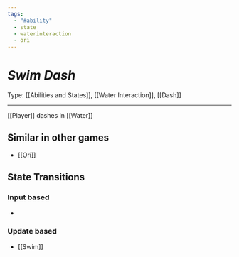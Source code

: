 ```yaml
---
tags:
  - "#ability"
  - state
  - waterinteraction
  - ori
---
```

# _Swim Dash_

Type: [[Abilities and States]], [[Water Interaction]], [[Dash]]

----


[[Player]] dashes in [[Water]]


## Similar in other games

* [[Ori]]


## State Transitions

### Input based

* 

### Update based

* [[Swim]]
